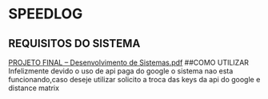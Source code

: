 ﻿# SPEEDLOG
## REQUISITOS DO SISTEMA
[PROJETO FINAL – Desenvolvimento de Sistemas.pdf](https://github.com/PatrickStar-code/SpeedLog/files/11062307/PROJETO.FINAL.Desenvolvimento.de.Sistemas.pdf)
##COMO UTILIZAR
Infelizmente devido o uso de api paga do google o sistema nao esta funcionando,caso deseje utilizar solicito a troca das keys da api do google e distance matrix
